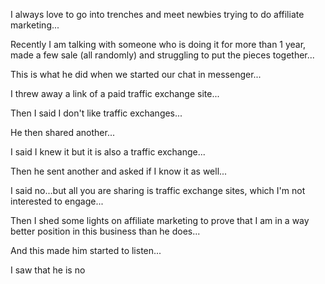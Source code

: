 I always love to go into trenches and meet newbies trying to do affiliate marketing...

Recently I am talking with someone who is doing it for more than 1 year, made a few sale (all randomly) and struggling to put the pieces together...

This is what he did when we started our chat in messenger...

I threw away a link of a paid traffic exchange site...

Then I said I don't like traffic exchanges...

He then shared another...

I said I knew it but it is also a traffic exchange...

Then he sent another and asked if I know it as well...

I said no...but all you are sharing is traffic exchange sites, which I'm not interested to engage...

Then I shed some lights on affiliate marketing to prove that I am in a way better position in this business than he does...

And this made him started to listen...

I saw that he is no